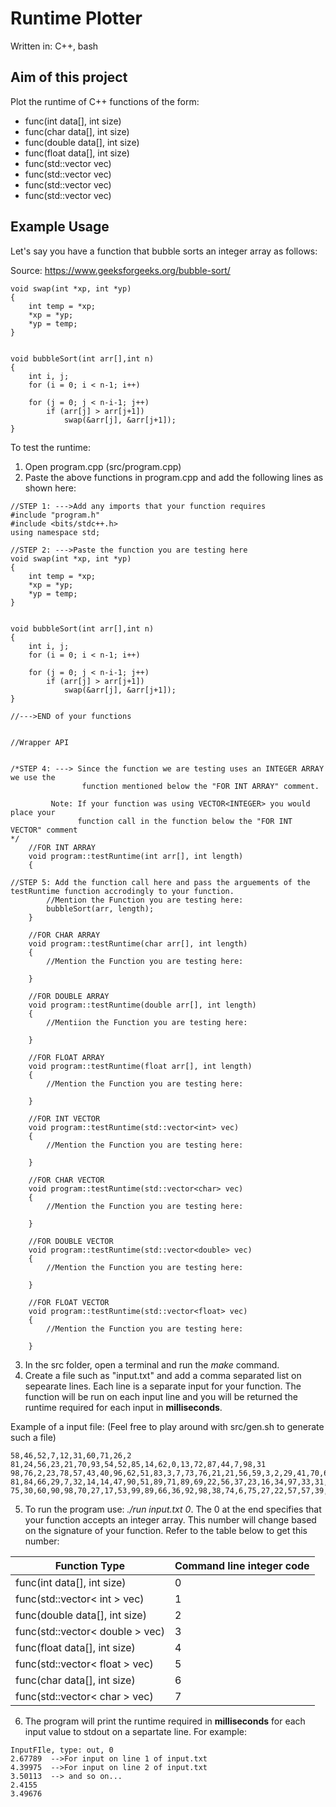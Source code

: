 # Runtime Plotter

Written in: C++, bash

## Aim of this project

Plot the runtime of C++ functions of the form:

- func(int data[], int size)
- func(char data[], int size)
- func(double data[], int size)
- func(float data[], int size)
- func(std::vector<int> vec)
- func(std::vector<char> vec)
- func(std::vector<double> vec)
- func(std::vector<float> vec)

## Example Usage

Let's say you have a function that bubble sorts an integer array as follows:

Source: https://www.geeksforgeeks.org/bubble-sort/

```
void swap(int *xp, int *yp)
{
    int temp = *xp;
    *xp = *yp;
    *yp = temp;
}


void bubbleSort(int arr[],int n)
{
    int i, j;
    for (i = 0; i < n-1; i++)    
     
    for (j = 0; j < n-i-1; j++)
        if (arr[j] > arr[j+1])
            swap(&arr[j], &arr[j+1]);
}
```

To test the runtime:
1. Open program.cpp (src/program.cpp)
2. Paste the above functions in program.cpp and add the following lines as shown here:

```
//STEP 1: --->Add any imports that your function requires
#include "program.h"
#include <bits/stdc++.h>
using namespace std;

//STEP 2: --->Paste the function you are testing here
void swap(int *xp, int *yp)
{
    int temp = *xp;
    *xp = *yp;
    *yp = temp;
}


void bubbleSort(int arr[],int n)
{
    int i, j;
    for (i = 0; i < n-1; i++)    
     
    for (j = 0; j < n-i-1; j++)
        if (arr[j] > arr[j+1])
            swap(&arr[j], &arr[j+1]);
}

//--->END of your functions


//Wrapper API


/*STEP 4: ---> Since the function we are testing uses an INTEGER ARRAY we use the 
                function mentioned below the "FOR INT ARRAY" comment.
                
         Note: If your function was using VECTOR<INTEGER> you would place your 
               function call in the function below the "FOR INT VECTOR" comment
*/
    //FOR INT ARRAY
    void program::testRuntime(int arr[], int length)
    {

//STEP 5: Add the function call here and pass the arguements of the testRuntime function accrodingly to your function. 
        //Mention the Function you are testing here:
        bubbleSort(arr, length);
    }

    //FOR CHAR ARRAY
    void program::testRuntime(char arr[], int length)
    {
        //Mention the Function you are testing here:

    }

    //FOR DOUBLE ARRAY
    void program::testRuntime(double arr[], int length)
    {
        //Mentiion the Function you are testing here:

    }

    //FOR FLOAT ARRAY
    void program::testRuntime(float arr[], int length)
    {
        //Mention the Function you are testing here:

    }

    //FOR INT VECTOR
    void program::testRuntime(std::vector<int> vec)
    {
        //Mention the Function you are testing here:

    }

    //FOR CHAR VECTOR
    void program::testRuntime(std::vector<char> vec)
    {
        //Mention the Function you are testing here:

    }

    //FOR DOUBLE VECTOR
    void program::testRuntime(std::vector<double> vec)
    {
        //Mention the Function you are testing here:

    }

    //FOR FLOAT VECTOR
    void program::testRuntime(std::vector<float> vec)
    {
        //Mention the Function you are testing here:

    }
```

3. In the src folder, open a terminal and run the *make* command.
4. Create a file such as "input.txt" and add a comma separated list on sepearate lines. Each line is a separate input for your function. The function will be run on each input line and you will be returned the runtime required for each input in **milliseconds**.

Example of a input file: (Feel free to play around with src/gen.sh to generate such a file)
```
58,46,52,7,12,31,60,71,26,2
81,24,56,23,21,70,93,54,52,85,14,62,0,13,72,87,44,7,98,31
98,76,2,23,78,57,43,40,96,62,51,83,3,7,73,76,21,21,56,59,3,2,29,41,70,69,65,30,64,39
81,84,66,29,7,32,14,14,47,90,51,89,71,89,69,22,56,37,23,16,34,97,33,31,52,56,66,62,61,33,44,35,92,91,45,11,8,83,56,14
75,30,60,90,98,70,27,17,53,99,89,66,36,92,98,38,74,6,75,27,22,57,57,39,15,95,14,55,19,57,92,63,32,23,31,37,51,32,45,2,7,75,70,19,14,49,60,88,33,7

```

5. To run the program use: *./run input.txt 0*. The 0 at the end specifies that your function accepts an integer array. This number will change based on the signature of your function. Refer to the table below to get this number:

|Function Type| Command line integer code |
| --- | --- |
| func(int data[], int size) | 0 |
| func(std::vector< int > vec) | 1 | 
| func(double data[], int size) | 2 |
| func(std::vector< double > vec) | 3 |
| func(float data[], int size) | 4 |
| func(std::vector< float > vec) | 5 |
| func(char data[], int size) | 6 |
| func(std::vector< char > vec) | 7 |
 
6. The program will print the runtime required in **milliseconds** for each input value to stdout on a separtate line. For example:
```
InputFIle, type: out, 0
2.67789  -->For input on line 1 of input.txt
4.39975  -->For input on line 2 of input.txt
3.50113  --> and so on...
2.4155
3.49676

```
